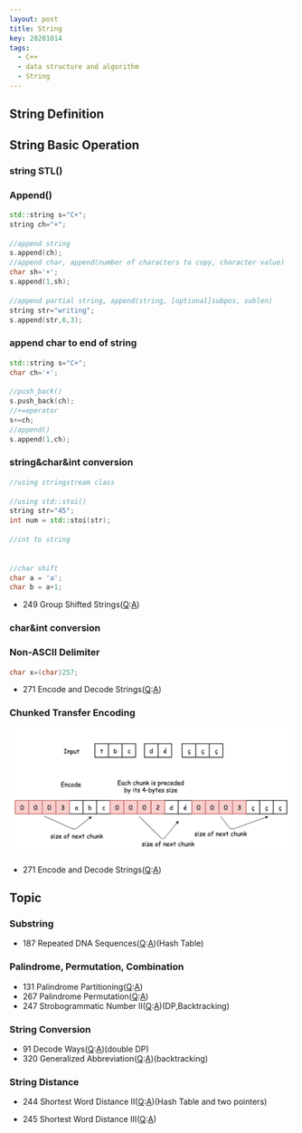 ```yaml
---
layout: post
title: String
key: 20201014
tags:
  - C++
  - data structure and algorithm
  - String
---
```


## String Definition

## String Basic Operation
### string STL()
### Append()
```c++
std::string s="C+";
string ch="+";

//append string
s.append(ch);
//append char, append(number of characters to copy, character value)
char sh='+';
s.append(1,sh);

//append partial string, append(string, [optional]subpos, sublen)
string str="writing";
s.append(str,6,3);
```


### append char to end of string
``` c++
std::string s="C+";
char ch='+';

//push_back()
s.push_back(ch);
//+=operator
s+=ch;
//append()
s.append(1,ch);
```

### string&char&int conversion

```c++
//using stringstream class

//using std::stoi()
string str="45";
int num = std::stoi(str);

//int to string


//char shift
char a = 'a';
char b = a+1;
```

* 249 Group Shifted Strings([Q](https://leetcode.com/problems/group-shifted-strings/):[A]())
<!--more-->

### char&int conversion

### Non-ASCII Delimiter
```c++
char x=(char)257;
```
* 271 Encode and Decode Strings([Q](https://leetcode.com/problems/encode-and-decode-strings/):[A]())

### Chunked Transfer Encoding
![chunked](../Pic/chunked.png)

* 271 Encode and Decode Strings([Q](https://leetcode.com/problems/encode-and-decode-strings/):[A]())

## Topic
### Substring
* 187 Repeated DNA Sequences([Q](https://leetcode.com/problems/repeated-dna-sequences/):[A]())(Hash Table)


### Palindrome, Permutation, Combination
* 131 Palindrome Partitioning([Q](https://leetcode.com/problems/palindrome-partitioning/):[A]())
* 267 Palindrome Permutation([Q]():[A]())
* 247 Strobogrammatic Number II([Q](https://leetcode.com/problems/strobogrammatic-number-ii/):[A]())(DP,Backtracking)


### String Conversion
* 91 Decode Ways([Q](https://leetcode.com/problems/decode-ways/):[A]())(double DP)
* 320 Generalized Abbreviation([Q](https://leetcode.com/problems/generalized-abbreviation/):[A]())(backtracking)


### String Distance
* 244 Shortest Word Distance II([Q](https://leetcode.com/problems/shortest-word-distance-ii/):[A]())(Hash Table and two pointers)

* 245 Shortest Word Distance III([Q](https://leetcode.com/problems/shortest-word-distance-iii/):[A]())


